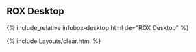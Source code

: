 ## ROX Desktop
{% include_relative infobox-desktop.html de="ROX Desktop" %}

{% include Layouts/clear.html %}

